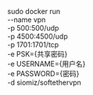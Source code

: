 sudo docker run \
	--name vpn \
	-p 500:500/udp \
	-p 4500:4500/udp \
	-p 1701:1701/tcp \
	-e PSK={共享密码} \
	-e USERNAME={用户名} \
	-e PASSWORD={密码} \
	-d siomiz/softethervpn
